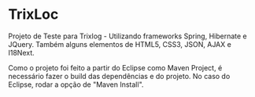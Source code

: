 # TrixLoc

Projeto de Teste para Trixlog - Utilizando frameworks Spring, Hibernate e JQuery. Também alguns elementos de HTML5, CSS3, JSON, AJAX e I18Next.

Como o projeto foi feito a partir do Eclipse como Maven Project, é necessário fazer o build das dependências e do projeto. No caso do Eclipse, rodar a opção de "Maven Install".


